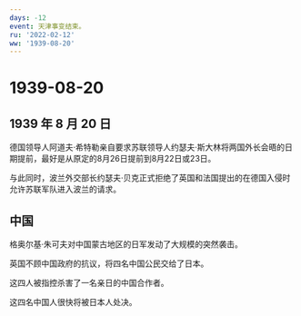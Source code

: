 ```yaml
---
days: -12
event: 天津事变结束。
ru: '2022-02-12'
ww: '1939-08-20'
---
```


# 1939-08-20

## 1939 年 8 月 20 日

德国领导人阿道夫·希特勒亲自要求苏联领导人约瑟夫·斯大林将两国外长会晤的日期提前，最好是从原定的8月26日提前到8月22日或23日。

与此同时，波兰外交部长约瑟夫·贝克正式拒绝了英国和法国提出的在德国入侵时允许苏联军队进入波兰的请求。

## 中国

格奥尔基·朱可夫对中国蒙古地区的日军发动了大规模的突然袭击。

英国不顾中国政府的抗议，将四名中国公民交给了日本。

这四人被指控杀害了一名亲日的中国合作者。

这四名中国人很快将被日本人处决。